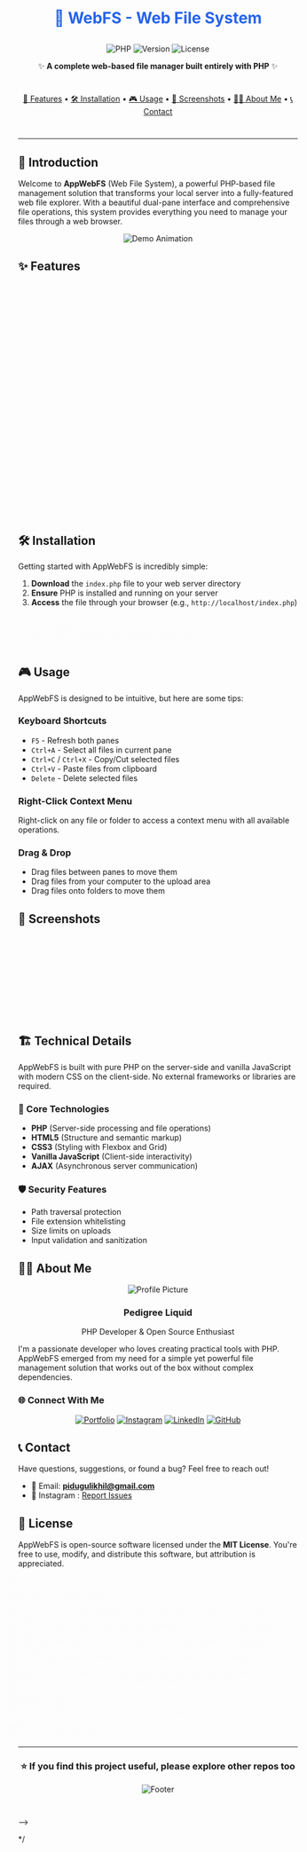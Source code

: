 # 🚀 WebFS - Web File System

<div align="center">

![PHP](https://img.shields.io/badge/Powered%20by-PHP-777BB4?style=for-the-badge&logo=php&logoColor=white)
![Version](https://img.shields.io/badge/Version-1.0.0-blue?style=for-the-badge)
![License](https://img.shields.io/badge/License-MIT-green?style=for-the-badge)

✨ **A complete web-based file manager built entirely with PHP** ✨

</div>

<div align="center" style="margin: 40px 0;">

[📖 Features](#-features) • [🛠️ Installation](#-installation) • [🎮 Usage](#-usage) • [📸 Screenshots](#-screenshots) • [👨‍💻 About Me](#-about-me) • [📞 Contact](#-contact)

</div>

---

## 🌟 Introduction

Welcome to **AppWebFS** (Web File System), a powerful PHP-based file management solution that transforms your local server into a fully-featured web file explorer. With a beautiful dual-pane interface and comprehensive file operations, this system provides everything you need to manage your files through a web browser.

<div align="center">

![Demo Animation](https://readme-typing-svg.demolab.com?font=Fira+Code&weight=600&size=26&duration=4000&pause=1000&color=2563EB&center=true&vCenter=true&width=600&height=50&lines=Upload+↗️+Download+↘️;Edit+✏️+Rename+🔤;Preview+👁️+Manage+⚙️;All+in+One+Place!+🎯)

</div>

## ✨ Features

| Feature | Description | Emoji |
|---------|-------------|-------|
| **Dual Pane Interface** | Navigate different directories simultaneously in two panels | 📂📂 |
| **File Operations** | Copy, move, rename, delete, and download files with ease | ✂️📋➡️🗑️ |
| **Folder Management** | Create, navigate, and manage directories intuitively | 📁📂🔍 |
| **File Upload** | Drag & drop or traditional file uploading with progress | ↗️👆 |
| **File Preview** | Preview images, code, videos, audio, and documents | 👁️🎬🎵📄 |
| **Search & Sort** | Find and organize files by name, type, size, or date | 🔍📊⏰ |
| **Theme Support** | Light and dark mode for comfortable browsing | 🌙☀️ |
| **Responsive Design** | Works perfectly on desktop, tablet, and mobile devices | 📱💻🖥️ |

## 🛠️ Installation

Getting started with AppWebFS is incredibly simple:

1. **Download** the `index.php` file to your web server directory
2. **Ensure** PHP is installed and running on your server
3. **Access** the file through your browser (e.g., `http://localhost/index.php`)

```bash
# Example setup on local server
cd /var/www/html/
wget https://your-domain.com/appwebfs/index.php
# Now visit http://localhost/index.php
```

## 🎮 Usage

AppWebFS is designed to be intuitive, but here are some tips:

### Keyboard Shortcuts
- `F5` - Refresh both panes
- `Ctrl+A` - Select all files in current pane
- `Ctrl+C` / `Ctrl+X` - Copy/Cut selected files
- `Ctrl+V` - Paste files from clipboard
- `Delete` - Delete selected files

### Right-Click Context Menu
Right-click on any file or folder to access a context menu with all available operations.

### Drag & Drop
- Drag files between panes to move them
- Drag files from your computer to the upload area
- Drag files onto folders to move them

## 📸 Screenshots

<div align="center">

| Light Theme | Dark Theme |
|-------------|------------|
| ![Light Theme](https://likhil.42web.io/github_assets/webFS_light_theme.png) | ![Dark Theme](https://likhil.42web.io/github_assets/webFS_dark_theme.png) |

| File Preview | Mobile View |
|--------------|-------------|
| ![File Preview](https://likhil.42web.io/github_assets/webFS_file_preview.png) | ![Mobile View](https://likhil.42web.io/github_assets/webFS_mobile_view.png) |

</div>

## 🏗️ Technical Details

AppWebFS is built with pure PHP on the server-side and vanilla JavaScript with modern CSS on the client-side. No external frameworks or libraries are required.

### 🔧 Core Technologies
- **PHP** (Server-side processing and file operations)
- **HTML5** (Structure and semantic markup)
- **CSS3** (Styling with Flexbox and Grid)
- **Vanilla JavaScript** (Client-side interactivity)
- **AJAX** (Asynchronous server communication)

### 🛡️ Security Features
- Path traversal protection
- File extension whitelisting
- Size limits on uploads
- Input validation and sanitization

## 👨‍💻 About Me

<div align="center">

![Profile Picture](https://avatars.githubusercontent.com/u/0?s=100)

### Pedigree Liquid

PHP Developer & Open Source Enthusiast

</div>

I'm a passionate developer who loves creating practical tools with PHP. AppWebFS emerged from my need for a simple yet powerful file management solution that works out of the box without complex dependencies.

### 🌐 Connect With Me

<div align="center">

[![Portfolio](https://img.shields.io/badge/Portfolio-FF7139?style=for-the-badge&logo=firefox&logoColor=white)](https://likhil.42web.io)
[![Instagram](https://img.shields.io/badge/Instagram-E4405F?style=for-the-badge&logo=instagram&logoColor=white)](https://instagram.com/pidugulikhil)
[![LinkedIn](https://img.shields.io/badge/LinkedIn-0A66C2?style=for-the-badge&logo=linkedin&logoColor=white)](https://linkedin.com/in/pidugulikhil)
[![GitHub](https://img.shields.io/badge/GitHub-181717?style=for-the-badge&logo=github&logoColor=white)](https://github.com/likhil-pidugu)

</div>

## 📞 Contact

Have questions, suggestions, or found a bug? Feel free to reach out!

- 📧 Email: **pidugulikhil@gmail.com**
- 🐛 Instagram : [Report Issues](https://instagram.com/pidugulikhil/)

## 📜 License

AppWebFS is open-source software licensed under the **MIT License**. You're free to use, modify, and distribute this software, but attribution is appreciated.

```text
MIT License

Copyright (c) 2025 Pidugu Likhil

Permission is hereby granted, free of charge, to any person obtaining a copy
of this software and associated documentation files (the "Software"), to deal
in the Software without restriction, including, without limitation, the rights
to use, copy, modify, merge, publish, distribute, sublicense, and/or sell
copies of the Software, and to permit persons to whom the Software is
furnished to do so, subject to the following conditions:

The above copyright notice and this permission notice shall be included in all
copies or substantial portions of the Software.

NOTE: This software must NOT be used for creating malware, viruses,
or any illegal purposes.
```

---

<div align="center">

### ⭐ If you find this project useful, please explore other repos too

![Footer](https://visitor-badge.laobi.icu/badge?page_id=likhil-pidugu.webFS)

</div>



    <!--
<style>
  /* Animation for the header */
  h1 {
    animation: colorChange 5s infinite alternate;
    text-align: center;
    margin-bottom: 30px;
  }
  
  /* Feature table animation */
  table {
    animation: fadeIn 2s;
    width: 100%;
    border-collapse: collapse;
    margin: 25px 0;
  }
  
  /* Button animations */
  .md-button {
    transition: all 0.3s ease;
    display: inline-block;
    padding: 10px 20px;
    margin: 10px;
    border-radius: 5px;
    background-color: #2563eb;
    color: white;
    text-decoration: none;
  }
  
  .md-button:hover {
    transform: translateY(-3px);
    box-shadow: 0 5px 15px rgba(37, 99, 235, 0.4);
  }
  
  /* Keyframe animations */
  @keyframes colorChange {
    0% { color: #2563eb; }
    50% { color: #10b981; }
    100% { color: #f59e0b; }
  }
  
  @keyframes fadeIn {
    from { opacity: 0; }
    to { opacity: 1; }
  }
  
  /* Badge animations */
  .shields-io-badge {
    display: inline-block;
    margin: 5px;
    transition: transform 0.3s ease;
  }
  
  .shields-io-badge:hover {
    transform: scale(1.1);
  }
  
  /* Code block styling */
  pre {
    animation: slideIn 1s;
    border-left: 4px solid #2563eb;
  }
  
  @keyframes slideIn {
    from { transform: translateX(-20px); opacity: 0; }
    to { transform: translateX(0); opacity: 1; }
  }
</style>

<script>
  // Simple typing animation effect
  document.addEventListener('DOMContentLoaded', function() {
    const elements = document.querySelectorAll('h2, h3, h4');
    elements.forEach((el, index) => {
      el.style.animation = `fadeIn 0.5s ease ${index * 0.2}s both`;
    });
  });
</script>   -->


*/
